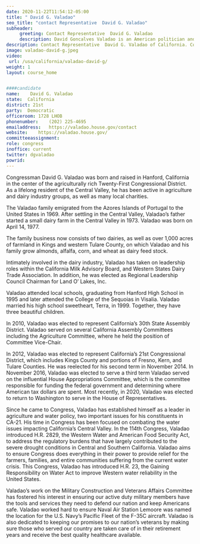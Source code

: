 ```yaml
---
date: 2020-11-22T11:54:12-05:00
title: " David G. Valadao"
seo_title: "contact Representative  David G. Valadao"
subheader:
     greeting: Contact Representative  David G. Valadao 
     description: David Goncalves Valadao is an American politician and dairy farmer who is the U.S. Representative-elect for California's 21st congressional district. In 2020, Valadao defeated TJ Cox to reclaim the seat he held from 2013 to 2019.
description: Contact Representative  David G. Valadao of California. Contact information for  David G. Valadao includes email address, phone number, and mailing address.
image: valadao-david-g.jpeg
video: 
 url: /usa/california/valadao-david-g/
weight: 1
layout: course_home


####candidate
name:	 David G. Valadao
state:	California
district: 21st
party:	Democratic
officeroom:	1728 LHOB
phonenumber:	(202) 225-4695
emailaddress:	https://valadao.house.gov/contact
website:	https://valadao.house.gov/
committeeassignment: 
role: congress
inoffice: current
twitter: dgvaladao
powrid: 
---
```


Congressman David G. Valadao was born and raised in Hanford, California in the center of the agriculturally rich Twenty-First Congressional District. As a lifelong resident of the Central Valley, he has been active in agriculture and dairy industry groups, as well as many local charities.  

The Valadao family emigrated from the Azores Islands of Portugal to the United States in 1969. After settling in the Central Valley, Valadao’s father started a small dairy farm in the Central Valley in 1973. Valadao was born on April 14, 1977.

The family business now consists of two dairies, as well as over 1,000 acres of farmland in Kings and western Tulare County, on which Valadao and his family grow almonds, alfalfa, corn, and wheat as dairy feed stock.

Intimately involved in the dairy industry, Valadao has taken on leadership roles within the California Milk Advisory Board, and Western States Dairy Trade Association. In addition, he was elected as Regional Leadership Council Chairman for Land O’ Lakes, Inc.

Valadao attended local schools, graduating from Hanford High School in 1995 and later attended the College of the Sequoias in Visalia. Valadao married his high school sweetheart, Terra, in 1999. Together, they have three beautiful children.

In 2010, Valadao was elected to represent California’s 30th State Assembly District. Valadao served on several California Assembly Committees including the Agriculture Committee, where he held the position of Committee Vice-Chair.

In 2012, Valadao was elected to represent California’s 21st Congressional District, which includes Kings County and portions of Fresno, Kern, and Tulare Counties. He was reelected for his second term in November 2014. In November 2016, Valadao was elected to serve a third term Valadao served on the influential House Appropriations Committee, which is the committee responsible for funding the federal government and determining where American tax dollars are spent. Most recently, in 2020, Valadao was elected to return to Washington to serve in the House of Representatives.

Since he came to Congress, Valadao has established himself as a leader in agriculture and water policy, two important issues for his constituents in CA-21. His time in Congress has been focused on combating the water issues impacting California’s Central Valley. In the 114th Congress, Valadao introduced H.R. 2829, the Western Water and American Food Security Act, to address the regulatory burdens that have largely contributed to the severe drought conditions in Central and Southern California. Valadao aims to ensure Congress does everything in their power to provide relief for the farmers, families, and entire communities suffering from the current water crisis. This Congress, Valadao has introduced H.R. 23, the Gaining Responsibility on Water Act to improve Western water reliability in the United States.

Valadao’s work on the Military Construction and Veterans Affairs Committee has fostered his interest in ensuring our active duty military members have the tools and services they need to defend our nation and keep Americans safe. Valadao worked hard to ensure Naval Air Station Lemoore was named the location for the U.S. Navy’s Pacific Fleet of the F-35C aircraft. Valadao is also dedicated to keeping our promises to our nation’s veterans by making sure those who served our country are taken care of in their retirement years and receive the best quality healthcare available. 